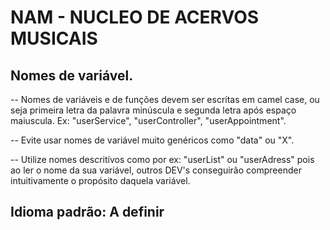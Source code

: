 # NAM - NUCLEO DE ACERVOS MUSICAIS


## Nomes de variável.
-- Nomes de variáveis e de funções devem ser escrítas em camel case, ou seja
primeira letra da palavra minúscula e segunda letra após espaço maiuscula. Ex:
"userService", "userController", "userAppointment".

-- Evite usar nomes de variável muito genéricos como "data" ou "X".

-- Utilize nomes descritívos como por ex: "userList" ou "userAdress"
pois ao ler o nome da sua variável, outros DEV's conseguirão compreender
intuitivamente o propósito daquela variável.

## Idioma padrão: A definir


